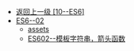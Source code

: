 - [返回上一级 [10--ES6]](10--ES6/)
- [ES6--02](10--ES6/ES6--02/)
  - [assets](10--ES6/ES6--02/assets/)
  - [ES602--模板字符串，箭头函数](10--ES6/ES6--02/ES602--模板字符串，箭头函数.md)
